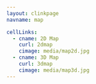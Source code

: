 ```yaml
---
layout: clinkpage
navname: map

cellLinks:
  - cname: 2D Map
    curl: 2dmap
    cimage: media/map2d.jpg
  - cname: 3D Map
    curl: 3dmap
    cimage: media/map3d.jpg
---
```

